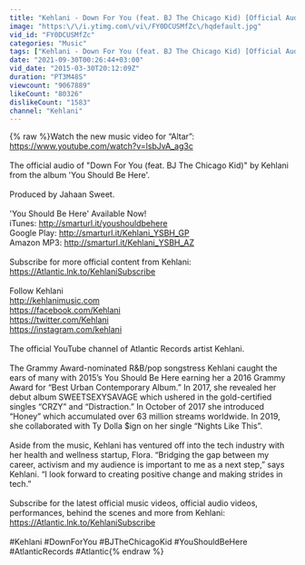 ```yaml
---
title: "Kehlani - Down For You (feat. BJ The Chicago Kid) [Official Audio]"
image: "https:\/\/i.ytimg.com\/vi\/FY0DCUSMfZc\/hqdefault.jpg"
vid_id: "FY0DCUSMfZc"
categories: "Music"
tags: ["Kehlani - Down For You (feat. BJ The Chicago Kid) [Official Audio]","Down For You (feat. BJ The Chicago Kid)","Kehlani - Down For You (feat. BJ The Chicago Kid)"]
date: "2021-09-30T00:26:44+03:00"
vid_date: "2015-03-30T20:12:09Z"
duration: "PT3M48S"
viewcount: "9067889"
likeCount: "80326"
dislikeCount: "1583"
channel: "Kehlani"
---
```

{% raw %}Watch the new music video for “Altar”: <a rel="nofollow" target="blank" href="https://www.youtube.com/watch?v=lsbJvA_ag3c">https://www.youtube.com/watch?v=lsbJvA_ag3c</a><br /><br />The official audio of &quot;Down For You (feat. BJ The Chicago Kid)&quot; by Kehlani from the album 'You Should Be Here'.<br /><br />Produced by Jahaan Sweet.<br /><br />'You Should Be Here' Available Now!<br />iTunes: <a rel="nofollow" target="blank" href="http://smarturl.it/youshouldbehere">http://smarturl.it/youshouldbehere</a><br />Google Play: <a rel="nofollow" target="blank" href="http://smarturl.it/Kehlani_YSBH_GP">http://smarturl.it/Kehlani_YSBH_GP</a><br />Amazon MP3: <a rel="nofollow" target="blank" href="http://smarturl.it/Kehlani_YSBH_AZ">http://smarturl.it/Kehlani_YSBH_AZ</a><br /><br />Subscribe for more official content from Kehlani:<br /><a rel="nofollow" target="blank" href="https://Atlantic.lnk.to/KehlaniSubscribe">https://Atlantic.lnk.to/KehlaniSubscribe</a><br /><br />Follow Kehlani<br /><a rel="nofollow" target="blank" href="http://kehlanimusic.com">http://kehlanimusic.com</a><br /><a rel="nofollow" target="blank" href="https://facebook.com/Kehlani">https://facebook.com/Kehlani</a><br /><a rel="nofollow" target="blank" href="https://twitter.com/Kehlani">https://twitter.com/Kehlani</a><br /><a rel="nofollow" target="blank" href="https://instagram.com/kehlani">https://instagram.com/kehlani</a><br /><br />The official YouTube channel of Atlantic Records artist Kehlani.<br /><br />The Grammy Award-nominated R&amp;B/pop songstress Kehlani caught the ears of many with 2015’s You Should Be Here earning her a 2016 Grammy Award for “Best Urban Contemporary Album.” In 2017, she revealed her debut album SWEETSEXYSAVAGE which ushered in the gold-certified singles “CRZY” and “Distraction.” In October of 2017 she introduced “Honey” which accumulated over 63 million streams worldwide. In 2019, she collaborated with Ty Dolla $ign on her single “Nights Like This”. <br /><br />Aside from the music, Kehlani has ventured off into the tech industry with her health and wellness startup, Flora. “Bridging the gap between my career, activism and my audience is important to me as a next step,” says Kehlani. “I look forward to creating positive change and making strides in tech.”<br /><br />Subscribe for the latest official music videos, official audio videos, performances, behind the scenes and more from Kehlani: <a rel="nofollow" target="blank" href="https://Atlantic.lnk.to/KehlaniSubscribe">https://Atlantic.lnk.to/KehlaniSubscribe</a><br /><br />#Kehlani #DownForYou #BJTheChicagoKid #YouShouldBeHere #AtlanticRecords #Atlantic{% endraw %}

